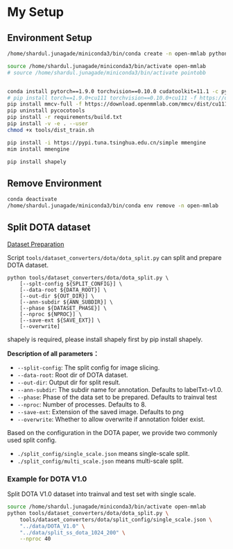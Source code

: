 # My Setup

## Environment Setup

```sh
/home/shardul.junagade/miniconda3/bin/conda create -n open-mmlab python=3.8 -y

source /home/shardul.junagade/miniconda3/bin/activate open-mmlab
# source /home/shardul.junagade/miniconda3/bin/activate pointobb


conda install pytorch==1.9.0 torchvision==0.10.0 cudatoolkit=11.1 -c pytorch -c nvidia
# pip install torch==1.9.0+cu111 torchvision==0.10.0+cu111 -f https://download.pytorch.org/whl/torch_stable.html
pip install mmcv-full -f https://download.openmmlab.com/mmcv/dist/cu111/torch1.9.0/index.html
pip uninstall pycocotools
pip install -r requirements/build.txt
pip install -v -e . --user
chmod +x tools/dist_train.sh

pip install -i https://pypi.tuna.tsinghua.edu.cn/simple mmengine
mim install mmengine

pip install shapely
```


## Remove Environment

```sh
conda deactivate
/home/shardul.junagade/miniconda3/bin/conda env remove -n open-mmlab
```




## Split DOTA dataset

[Dataset Preparation](https://github.com/open-mmlab/mmyolo/blob/main/docs/en/recommended_topics/dataset_preparation.md)

Script `tools/dataset_converters/dota/dota_split.py` can split and prepare DOTA dataset.

```shell
python tools/dataset_converters/dota/dota_split.py \
    [--splt-config ${SPLIT_CONFIG}] \
    [--data-root ${DATA_ROOT}] \
    [--out-dir ${OUT_DIR}] \
    [--ann-subdir ${ANN_SUBDIR}] \
    [--phase ${DATASET_PHASE}] \
    [--nproc ${NPROC}] \
    [--save-ext ${SAVE_EXT}] \
    [--overwrite]
```

shapely is required, please install shapely first by pip install shapely.

**Description of all parameters：**

- `--split-config`: The split config for image slicing.
- `--data-root`: Root dir of DOTA dataset.
- `--out-dir`: Output dir for split result.
- `--ann-subdir`: The subdir name for annotation. Defaults to labelTxt-v1.0.
- `--phase`: Phase of the data set to be prepared. Defaults to trainval test
- `--nproc`: Number of processes. Defaults to 8.
- `--save-ext`: Extension of the saved image. Defaults to png
- `--overwrite`: Whether to allow overwrite if annotation folder exist.

Based on the configuration in the DOTA paper, we provide two commonly used split config.

- `./split_config/single_scale.json` means single-scale split.
- `./split_config/multi_scale.json` means multi-scale split.


### Example for DOTA V1.0
Split DOTA V1.0 dataset into trainval and test set with single scale.
```sh
source /home/shardul.junagade/miniconda3/bin/activate open-mmlab
python tools/dataset_converters/dota/dota_split.py \
    tools/dataset_converters/dota/split_config/single_scale.json \
    "../data/DOTA_V1.0" \
    "../data/split_ss_dota_1024_200" \
    --nproc 40
```



